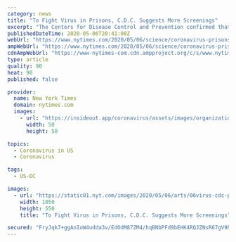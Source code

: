 ```yaml
---
category: news
title: "To Fight Virus in Prisons, C.D.C. Suggests More Screenings"
excerpt: "The Centers for Disease Control and Prevention confirmed that detention facilities are hot spots for infection and recommended regular symptom screenings."
publishedDateTime: 2020-05-06T20:41:00Z
webUrl: "https://www.nytimes.com/2020/05/06/science/coronavirus-prisons-cdc.html"
ampWebUrl: "https://www.nytimes.com/2020/05/06/science/coronavirus-prisons-cdc.amp.html"
cdnAmpWebUrl: "https://www-nytimes-com.cdn.ampproject.org/c/s/www.nytimes.com/2020/05/06/science/coronavirus-prisons-cdc.amp.html"
type: article
quality: 90
heat: 90
published: false

provider:
  name: New York Times
  domain: nytimes.com
  images:
    - url: "https://insideout.app/coronavirus/assets/images/organizations/nytimes.com-50x50.jpg"
      width: 50
      height: 50

topics:
  - Coronavirus in US
  - Coronavirus

tags:
  - US-DC

images:
  - url: "https://static01.nyt.com/images/2020/05/06/arts/06virus-cdc-prisons/06virus-cdc-prisons-facebookJumbo.jpg"
    width: 1050
    height: 550
    title: "To Fight Virus in Prisons, C.D.C. Suggests More Screenings"

secured: "FryJqk7+ggAnIoW4udda3v/EdOdM87ZM4/hqBNbPFd9bEHK4RQJZNsR67gV9hMgUirpgPYXfgzOVeoUh3NAIPkMDMFM7DgoFI/0M1KBs0LhrPfTvkNGUJ095yk+3P+FshD4fjK5krZfmbvc/yroJdC18T0lRbWOFn+XVufrwRGZJaeRkbPp1ndMEzli7w3wY8HkreVVqsVZZVrzgSWKfLH3NCZuRrlzU22MemJ9roHU1bkrZ/QVdkfk04HaQxjM+0On8JCJRHxKEYkAVjsV+yomIhhXnmtlkSvhJ9uulodiuSakSQYxBXddjJ3Agq6H3;kIli3CjDvGBy6Bb3iE1iJA=="
---
```



